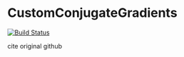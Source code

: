# CustomConjugateGradients

[![Build Status](https://github.com/RockyL7/CustomConjugateGradients.jl/actions/workflows/CI.yml/badge.svg?branch=master)](https://github.com/RockyL7/CustomConjugateGradients.jl/actions/workflows/CI.yml?query=branch%3Amaster)


cite original github